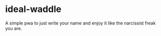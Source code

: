 # ideal-waddle
A simple pwa to just write your name and enjoy it like the narcissist freak you are.
